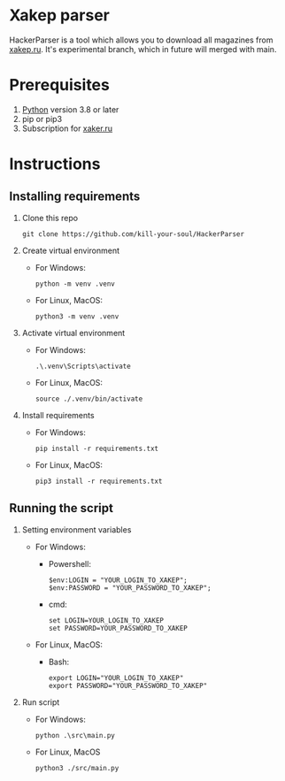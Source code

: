 # Xakep parser
HackerParser is a tool which allows you to download all magazines from [xakep.ru](https://xakep.ru/issues). It's experimental branch, which in future will merged with main.

# Prerequisites

1. [Python](https://python.org/) version 3.8 or later
2. pip or pip3
3. Subscription for [xaker.ru](https://xakep.ru)

# Instructions

## Installing requirements

1. Clone this repo
        
    ```shell
    git clone https://github.com/kill-your-soul/HackerParser
    ```
2. Create virtual environment 
    
    - For Windows:

        ```shell
        python -m venv .venv
        ```

    - For Linux, MacOS:
    
        ```shell
        python3 -m venv .venv
        ```

3. Activate virtual environment

    - For Windows:
    
        ```shell
        .\.venv\Scripts\activate
        ```

    - For Linux, MacOS:

        ```shell
        source ./.venv/bin/activate
        ```

4. Install requirements

    - For Windows:

        ```shell
        pip install -r requirements.txt
        ```

    - For Linux, MacOS:
    
        ```shell
        pip3 install -r requirements.txt
        ```

## Running the script

1. Setting environment variables

    - For Windows:

        + Powershell:

            ```shell
            $env:LOGIN = "YOUR_LOGIN_TO_XAKEP";
            $env:PASSWORD = "YOUR_PASSWORD_TO_XAKEP";
            ```
        
        + cmd:

            ```shell
            set LOGIN=YOUR_LOGIN_TO_XAKEP
            set PASSWORD=YOUR_PASSWORD_TO_XAKEP
            ```

    - For Linux, MacOS:

        + Bash:

            ```shell
            export LOGIN="YOUR_LOGIN_TO_XAKEP"
            export PASSWORD="YOUR_PASSWORD_TO_XAKEP"
            ```


2. Run script

    - For Windows:

        ```shell
        python .\src\main.py
        ```

    - For Linux, MacOS
        
        ```shell
        python3 ./src/main.py
        ```